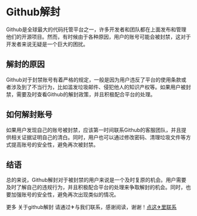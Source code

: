 # Github解封

Github是全球最大的代码托管平台之一，许多开发者和团队都在上面发布和管理他们的开源项目。然而，有时候由于各种原因，用户的账号可能会被封禁，这对于开发者来说无疑是一个巨大的困扰。

## 解封的原因

Github对于封禁账号有着严格的规定，一般是因为用户违反了平台的使用条款或者涉及到了不当行为，比如滥发垃圾邮件、侵犯他人的知识产权等。如果用户被封禁，需要及时查看Github的解封政策，并且积极配合平台的处理。

## 如何解封账号

如果用户发现自己的账号被封禁，应该第一时间联系Github的客服团队，并且提供相关证据证明自己的清白。同时，用户也可以通过修改密码、清理垃圾文件等方式提高账号的安全性，避免再次被封禁。

## 结语

总的来说，Github解封对于被封禁的用户来说是一个及时复原的机会。用户需要及时了解自己的违规行为，并且积极配合平台的处理来争取解封的机会。同时，也要加强账号的安全性，避免再次出现类似的情况。

更多 关于github解封 请通过✈与我们联系，感谢阅读，谢谢！[点这✈里联系](https://add.k02.cc)